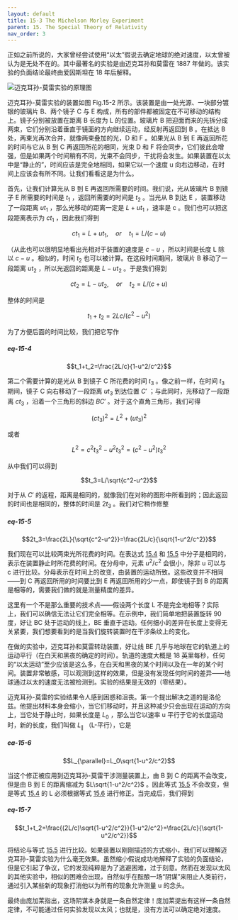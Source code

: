 ```yaml
---
layout: default
title: 15-3 The Michelson Morley Experiment
parent: 15. The Special Theory of Relativity
nav_order: 3
---
```

正如之前所说的，大家曾经尝试使用“以太”假说去确定地球的绝对速度，以太曾被认为是无处不在的。其中最著名的实验是由迈克耳孙和莫雷在 1887 年做的。该实验的负面结论最终由爱因斯坦在 18 年后解释。

![迈克耳孙-莫雷实验的原理图](/notes-of-feynman-lectures-on-physics/assets/volume-1/fig-15-2.png)

迈克耳孙-莫雷实验的装置如图 Fig.15-2 所示。该装置是由一处光源、一块部分镀银的玻璃片 B、两个镜子 C 与 E 构成，所有的部件都被固定在不可移动的结构上。镜子分别被放置在距离 B 长度为 L 的位置。玻璃片 B 把迎面而来的光拆分成两束，它们分别沿着垂直于镜面的方向继续运动，经反射再返回到 B 。在抵达 B 处，两束光再次合并，就像两束叠加的光，D 和 F 。如果光从 B 到 E 再返回所花的时间与它从 B 到 C 再返回所花的相同，光束 D 和 F 将会同步，它们彼此会增强，但是如果两个时间稍有不同，光束不会同步，干扰将会发生。如果装置在以太中是“静止的”，时间应该是完全地相同，如果它以一个速度 u 向右边移动，在时间上应该会有所不同。让我们看看这是为什么。

首先，让我们计算光从 B 到 E 再返回所需要的时间。我们说，光从玻璃片 B 到镜子 E 所需要的时间是 $t_1$ ，返回所需要的时间是 $t_2$ 。当光从 B 到达 E ，装置移动了一段距离 $ut_1$ ，那么光移动的距离一定是 $L+ut_1$ ，速率是 c 。我们也可以把这段距离表示为 $ct_1$ ，因此我们得到

$$ct_1=L+ut_1, \quad or \quad t_1=L/(c-u)$$

（从此也可以很明显地看出光相对于装置的速度是 $c-u$ ，所以时间是长度 L 除以 $c-u$ 。相似的，时间 $t_2$ 也可以被计算。在这段时间期间，玻璃片 B 移动了一段距离 $ut_2$ ，所以光返回的距离是 $L-ut_2$ 。于是我们得到

$$ct_2=L-ut_2, \quad or \quad t_2=L/(c+u)$$

整体的时间是

$$t_1+t_2=2Lc/(c^2-u^2)$$

为了方便后面的时间比较，我们把它写作

##### eq-15-4

$$t_1+t_2=\frac{2L/c}{1-u^2/c^2}$$

第二个需要计算的是光从 B 到镜子 C 所花费的时间 $t_3$ 。像之前一样，在时间 $t_3$ 期间，镜子 C 向右移动了一段距离 $ut_3$ 到达位置 $C'$ ；与此同时，光移动了一段距离 $ct_3$ ，沿着一个三角形的斜边 $BC'$ 。对于这个直角三角形，我们可得

$$(ct_3)^2=L^2+(ut_3)^2$$

或者

$$L^2=c^2t_3^2-u^2t_3^2=(c^2-u^2)t_3^2$$

从中我们可以得到

$$t_3=L/\sqrt{c^2-u^2}$$

对于从 $C'$ 的返程，距离是相同的，就像我们在对称的图形中所看到的；因此返回的时间也是相同的，整体的时间是 $2t_3$ 。我们对它稍作修整

##### eq-15-5

$$2t_3=\frac{2L}{\sqrt{c^2-u^2}}=\frac{2L/c}{\sqrt{1-u^2/c^2}}$$

我们现在可以比较两束光所花费的时间。在表达式 [15.4](/volume-1/15-the-special-theory-of-relativity/15-3-the-michelson-morley-experiment.html#eq-15-4) 和 [15.5](/volume-1/15-the-special-theory-of-relativity/15-3-the-michelson-morley-experiment.html#eq-15-5) 中分子是相同的，表示在装置静止时所花费的时间。在分母中，元素 $u^2/c^2$ 会很小，除非 u 可以与 c 进行比较。分母表示在时间上的改变，由装置的运动所致。这些改变并不相同——到 C 再返回所用的时间要比到 E 再返回所用的少一点，即使镜子到 B 的距离是相等的，需要我们做的就是测量精度的差异。

这里有一个不是那么重要的技术点——假设两个长度 L 不是完全地相等？实际上，我们可以确信无法让它们完全相等。在示例中，我们简单地把装置旋转 90 度，好让 BC 处于运动的线上，BE 垂直于运动。任何细小的差异在长度上变得无关紧要，我们想要看到的是当我们旋转装置时在干涉条纹上的变化。

在做的实验中，迈克耳孙和莫雷转动装置，好让线 BE 几乎与地球在它的轨道上的运动平行（在白天和黑夜的确定的时间）。轨道的速度大概是 18 英里每秒，任何的“以太运动”至少应该是这么多，在白天和黑夜的某个时间以及在一年的某个时间。装置非常敏感，可以观测到这样的效果，但是没有发现任何时间的差异——地球通过以太的速度无法被检测到。实验的结果是无效的（零结果）。

迈克耳孙-莫雷的实验结果令人感到困惑和沮丧。第一个提出解决之道的是洛伦兹。他提出材料本身会缩小，当它们移动时，并且这种减少只会出现在运动的方向上，当它处于静止时，如果长度是 $L_0$ ，那么当它以速率 u 平行于它的长度运动时，新的长度，我们叫做 $L_{\parallel}$ （L-平行），它是

##### ea-15-6

$$L_{\parallel}=L_0\sqrt{1-u^2/c^2}$$

当这个修正被应用到迈克耳孙-莫雷干涉测量装置上，由 B 到 C 的距离不会改变，但是由 B 到 E 的距离缩减为 $L\sqrt{1-u^2/c^2}$ 。因此等式 [15.5](/volume-1/15-the-special-theory-of-relativity/15-3-the-michelson-morley-experiment.html#eq-15-5) 不会改变，但是等式 [15.4](/volume-1/15-the-special-theory-of-relativity/15-3-the-michelson-morley-experiment.html#eq-15-4) 的 L 必须根据等式 [15.6](/volume-1/15-the-special-theory-of-relativity/15-3-the-michelson-morley-experiment.html#ea-15-6) 进行修正。当完成后，我们得到

##### eq-15-7

$$t_1+t_2=\frac{(2L/c)\sqrt{1-u^2/c^2}}{1-u^2/c^2}=\frac{2L/c}{\sqrt{1-u^2/c^2}}$$

将结论与等式 [15.5](/volume-1/15-the-special-theory-of-relativity/15-3-the-michelson-morley-experiment.html#eq-15-5) 进行比较。如果装置以刚刚描述的方式缩小，我们可以理解迈克耳孙-莫雷实验为什么毫无效果。虽然缩小假说成功地解释了实验的负面结论，但是它引起了争议，它的发现纯粹是为了逃避困难，过于刻意。然而在发现以太风的其他实验中，相似的困难会出现，自然似乎在酝酿一场“阴谋”来阻止人类前行，通过引入某些新的现象打消他以为所有的现象允许测量 u 的念头。

最终由庞加莱指出，这场阴谋本身就是一条自然定律！庞加莱提出有这样一条自然定律，不可能通过任何实验发现以太风；也就是，没有方法可以确定绝对速度。
